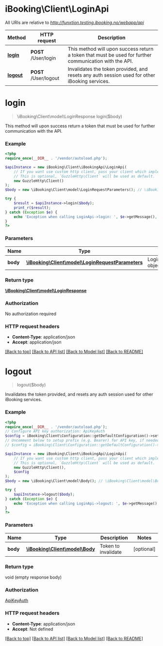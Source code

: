 # iBooking\Client\LoginApi

All URIs are relative to *http://funxtion.testing.ibooking.no/webapp/api*

Method | HTTP request | Description
------------- | ------------- | -------------
[**login**](LoginApi.md#login) | **POST** /User/login | This method will upon success return a token that must be used for further communication with the API.
[**logout**](LoginApi.md#logout) | **POST** /User/logout | Invalidates the token provided, and resets any auth session used for other iBooking services.

# **login**
> \iBooking\Client\model\LoginResponse login($body)

This method will upon success return a token that must be used for further communication with the API.

### Example
```php
<?php
require_once(__DIR__ . '/vendor/autoload.php');

$apiInstance = new iBooking\Client\iBookingApi\LoginApi(
    // If you want use custom http client, pass your client which implements `GuzzleHttp\ClientInterface`.
    // This is optional, `GuzzleHttp\Client` will be used as default.
    new GuzzleHttp\Client()
);
$body = new \iBooking\Client\model\LoginRequestParameters(); // \iBooking\Client\model\LoginRequestParameters | LoginRequestParameters object

try {
    $result = $apiInstance->login($body);
    print_r($result);
} catch (Exception $e) {
    echo 'Exception when calling LoginApi->login: ', $e->getMessage(), PHP_EOL;
}
?>
```

### Parameters

Name | Type | Description  | Notes
------------- | ------------- | ------------- | -------------
 **body** | [**\iBooking\Client\model\LoginRequestParameters**](../Model/LoginRequestParameters.md)| LoginRequestParameters object |

### Return type

[**\iBooking\Client\model\LoginResponse**](../Model/LoginResponse.md)

### Authorization

No authorization required

### HTTP request headers

 - **Content-Type**: application/json
 - **Accept**: application/json

[[Back to top]](#) [[Back to API list]](../../README.md#documentation-for-api-endpoints) [[Back to Model list]](../../README.md#documentation-for-models) [[Back to README]](../../README.md)

# **logout**
> logout($body)

Invalidates the token provided, and resets any auth session used for other iBooking services.

### Example
```php
<?php
require_once(__DIR__ . '/vendor/autoload.php');
// Configure API key authorization: ApiKeyAuth
$config = iBooking\Client\Configuration::getDefaultConfiguration()->setApiKey('X-Access-Token', 'YOUR_API_KEY');
// Uncomment below to setup prefix (e.g. Bearer) for API key, if needed
// $config = iBooking\Client\Configuration::getDefaultConfiguration()->setApiKeyPrefix('X-Access-Token', 'Bearer');

$apiInstance = new iBooking\Client\iBookingApi\LoginApi(
    // If you want use custom http client, pass your client which implements `GuzzleHttp\ClientInterface`.
    // This is optional, `GuzzleHttp\Client` will be used as default.
    new GuzzleHttp\Client(),
    $config
);
$body = new \iBooking\Client\model\Body(); // \iBooking\Client\model\Body | Token to invalidate

try {
    $apiInstance->logout($body);
} catch (Exception $e) {
    echo 'Exception when calling LoginApi->logout: ', $e->getMessage(), PHP_EOL;
}
?>
```

### Parameters

Name | Type | Description  | Notes
------------- | ------------- | ------------- | -------------
 **body** | [**\iBooking\Client\model\Body**](../Model/Body.md)| Token to invalidate | [optional]

### Return type

void (empty response body)

### Authorization

[ApiKeyAuth](../../README.md#ApiKeyAuth)

### HTTP request headers

 - **Content-Type**: application/json
 - **Accept**: Not defined

[[Back to top]](#) [[Back to API list]](../../README.md#documentation-for-api-endpoints) [[Back to Model list]](../../README.md#documentation-for-models) [[Back to README]](../../README.md)

